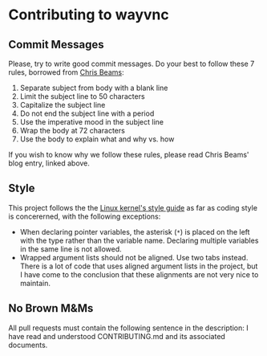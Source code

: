 # Contributing to wayvnc

## Commit Messages

Please, try to write good commit messages. Do your best to follow these 7 rules,
borrowed from [Chris Beams](https://chris.beams.io/posts/git-commit/):

 1. Separate subject from body with a blank line
 2. Limit the subject line to 50 characters
 3. Capitalize the subject line
 4. Do not end the subject line with a period
 5. Use the imperative mood in the subject line
 6. Wrap the body at 72 characters
 7. Use the body to explain what and why vs. how

If you wish to know why we follow these rules, please read Chris Beams' blog
entry, linked above.

## Style

This project follows the the
[Linux kernel's style guide](https://www.kernel.org/doc/html/latest/process/coding-style.html#codingstyle)
as far as coding style is concererned, with the following exceptions:

 * When declaring pointer variables, the asterisk (`*`) is placed on the left
   with the type rather than the variable name. Declaring multiple variables in
   the same line is not allowed.
 * Wrapped argument lists should not be aligned. Use two tabs instead. There is
   a lot of code that uses aligned argument lists in the project, but I have
   come to the conclusion that these alignments are not very nice to maintain.

## No Brown M&Ms

All pull requests must contain the following sentence in the description:
I have read and understood CONTRIBUTING.md and its associated documents.
